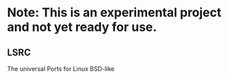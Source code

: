 # Note: This is an experimental project and not yet ready for use.
## LSRC
The universal Ports for Linux BSD-like
